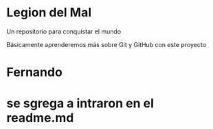 # Legion del Mal
Un repositorio para conquistar el mundo

Básicamente aprenderemos más sobre Git y GitHub con este proyecto

# Fernando

# se sgrega a intraron en el readme.md

